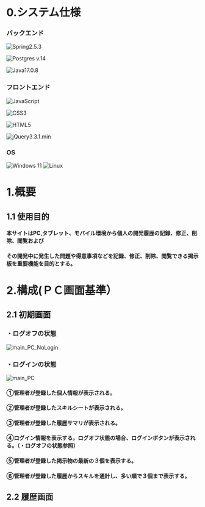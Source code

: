 # 0.システム仕様
### バックエンド
![Spring](https://img.shields.io/badge/spring-%236DB33F.svg?style=for-the-badge&logo=spring&logoColor=white)2.5.3

![Postgres](https://img.shields.io/badge/postgres-%23316192.svg?style=for-the-badge&logo=postgresql&logoColor=white) v.14

![Java](https://img.shields.io/badge/java-%23ED8B00.svg?style=for-the-badge&logo=openjdk&logoColor=white)17.0.8

### フロントエンド
![JavaScript](https://img.shields.io/badge/javascript-%23323330.svg?style=for-the-badge&logo=javascript&logoColor=%23F7DF1E)

![CSS3](https://img.shields.io/badge/css3-%231572B6.svg?style=for-the-badge&logo=css3&logoColor=white)

![HTML5](https://img.shields.io/badge/html5-%23E34F26.svg?style=for-the-badge&logo=html5&logoColor=white)

![jQuery](https://img.shields.io/badge/jquery-%230769AD.svg?style=for-the-badge&logo=jquery&logoColor=white)3.3.1.min


### OS
![Windows 11](https://img.shields.io/badge/Windows%2011-%230079d5.svg?style=for-the-badge&logo=Windows%2011&logoColor=white)
![Linux](https://img.shields.io/badge/Linux-FCC624?style=for-the-badge&logo=linux&logoColor=black)
# 1.概要

## 1.1 使用目的
#### 本サイトはPC,タブレット、モバイル環境から個人の開発履歴の記録、修正、削除、閲覧および
#### その開発中に発生した問題や得意事項などを記録、修正、削除、閲覧できる掲示板を重要機能を目的とする。

# 2.構成(ＰＣ画面基準）
## 2.1 初期画面

### ・ログオフの状態
![main_PC_NoLogin](https://github.com/JeongIn1994/Portfolio/assets/77004633/9dd738ed-6c69-4b26-a173-bf739d617e57)

### ・ログインの状態
![main_PC](https://github.com/JeongIn1994/Portfolio/assets/77004633/a2793fb7-9d6d-4d4c-aa2d-f25032e6454f)
#### ①管理者が登録した個人情報が表示される。
#### ②管理者が登録したスキルシートが表示される。
#### ③管理者が登録した履歴サマリが表示される。
#### ④ログイン情報を表示する。ログオフ状態の場合、ログインボタンが表示される。（・ログオフの状態参照）
#### ⑤管理者が登録した掲示物の最新の３個を表示する。
#### ⑥管理者が登録した履歴からスキルを通計し、多い順で３個まで表示する。

## 2.2 履歴画面



